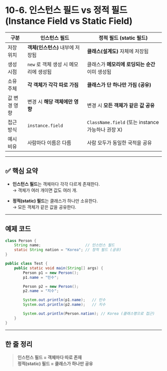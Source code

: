 # 10-6. 인스턴스 필드 vs 정적 필드 (Instance Field vs Static Field)

| 구분 | 인스턴스 필드 | 정적 필드 (static 필드) |
|---|---|---|
| 저장 위치 | **객체(인스턴스)** 내부에 저장됨 | **클래스(설계도)** 자체에 저장됨 |
| 생성 시점 | `new` 로 객체 생성 시 메모리에 생성됨 | 클래스가 **메모리에 로딩되는 순간** 이미 생성됨 |
| 소유 주체 | **각 객체가 각각 따로 가짐** | **클래스가 단 하나만 가짐 (공유)** |
| 값 변경 영향 | 변경 시 **해당 객체에만 영향** | 변경 시 **모든 객체가 같은 값 공유** |
| 접근 방식 | `instance.field` | `ClassName.field` (또는 instance 가능하나 권장 X) |
| 예시 비유 | 사람마다 이름은 다름 | 사람 모두가 동일한 국적을 공유 |

---

## ✅ 핵심 요약

- **인스턴스 필드**는 객체마다 각각 다르게 존재한다.  
  → 객체가 여러 개이면 값도 여러 개.

- **정적(static) 필드**는 클래스가 하나만 소유한다.  
  → 모든 객체가 같은 값을 공유한다.

---

## 예제 코드

```java
class Person {
    String name;                    // 인스턴스 필드
    static String nation = "Korea"; // 정적 필드 (공유)
}

public class Test {
    public static void main(String[] args) {
        Person p1 = new Person();
        p1.name = "민수";

        Person p2 = new Person();
        p2.name = "지수";

        System.out.println(p1.name);   // 민수
        System.out.println(p2.name);   // 지수

        System.out.println(Person.nation); // Korea (클래스명으로 접근)
    }
}
```

---

## 한 줄 정리
> **인스턴스 필드 = 객체마다 따로 존재**  
> **정적(static) 필드 = 클래스가 하나만 공유**

